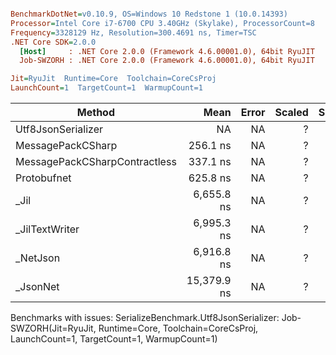 ``` ini

BenchmarkDotNet=v0.10.9, OS=Windows 10 Redstone 1 (10.0.14393)
Processor=Intel Core i7-6700 CPU 3.40GHz (Skylake), ProcessorCount=8
Frequency=3328129 Hz, Resolution=300.4691 ns, Timer=TSC
.NET Core SDK=2.0.0
  [Host]     : .NET Core 2.0.0 (Framework 4.6.00001.0), 64bit RyuJIT
  Job-SWZORH : .NET Core 2.0.0 (Framework 4.6.00001.0), 64bit RyuJIT

Jit=RyuJit  Runtime=Core  Toolchain=CoreCsProj  
LaunchCount=1  TargetCount=1  WarmupCount=1  

```
 |                        Method |        Mean | Error | Scaled | ScaledSD |  Gen 0 | Allocated |
 |------------------------------ |------------:|------:|-------:|---------:|-------:|----------:|
 |            Utf8JsonSerializer |          NA |    NA |      ? |        ? |    N/A |       N/A |
 |             MessagePackCSharp |    256.1 ns |    NA |      ? |        ? | 0.0262 |     112 B |
 | MessagePackCSharpContractless |    337.1 ns |    NA |      ? |        ? | 0.0472 |     200 B |
 |                   Protobufnet |    625.8 ns |    NA |      ? |        ? | 0.1202 |     504 B |
 |                          _Jil |  6,655.8 ns |    NA |      ? |        ? | 0.5951 |    2520 B |
 |                _JilTextWriter |  6,995.3 ns |    NA |      ? |        ? | 1.5411 |    6480 B |
 |                      _NetJson |  6,916.8 ns |    NA |      ? |        ? | 0.3891 |    1648 B |
 |                      _JsonNet | 15,379.9 ns |    NA |      ? |        ? | 0.7935 |    3440 B |

Benchmarks with issues:
  SerializeBenchmark.Utf8JsonSerializer: Job-SWZORH(Jit=RyuJit, Runtime=Core, Toolchain=CoreCsProj, LaunchCount=1, TargetCount=1, WarmupCount=1)
